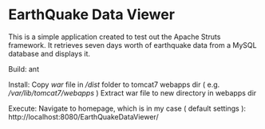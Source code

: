 EarthQuake Data Viewer
==============================

This is a simple application created to test out the Apache Struts framework. It retrieves seven days worth of earthquake data from a MySQL database and displays it. 


Build:
  ant

Install:
  Copy *war* file in *<root>/dist* folder to tomcat7 webapps dir ( e.g. */var/lib/tomcat7/webapps* )
  Extract war file to new directory in webapps dir

Execute:
  Navigate to homepage, which is in my case ( default settings ):
    http://localhost:8080/EarthQuakeDataViewer/

